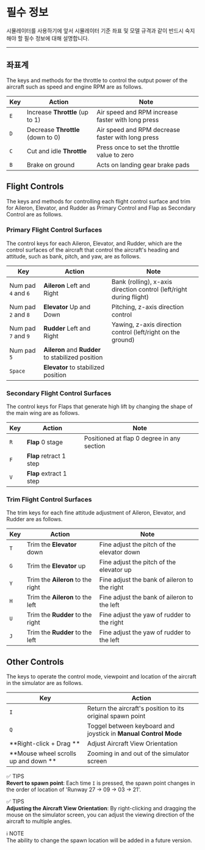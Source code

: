 # 필수 정보
시뮬레이터를 사용하기에 앞서 시뮬레이터 기준 좌표 및 모델 규격과 같이 반드시 숙지해야 할 필수 정보에 대해 설명합니다.

---

## 좌표계
The keys and methods for the throttle to control the output power of the aircraft such as speed and engine RPM are as follows.

| Key | Action | Note |
| ----------------------- | -------------------------------------- | -------------------------------------- |
| `E`            | Increase **Throttle** (up to 1) | Air speed and RPM increase faster with long press |
| `D`            | Decrease **Throttle** (down to 0) | Air speed and RPM decrease faster with long press |
| `C`            | Cut and idle **Throttle** | Press once to set the throttle value to zero |
| `B`            |  Brake on ground | Acts on landing gear brake pads |

 
## Flight Controls
The keys and methods for controlling each flight control surface and trim for Aileron, Elevator, and Rudder as Primary Control and Flap as Secondary Control are as follows.

### Primary Flight Control Surfaces
The control keys for each Aileron, Elevator, and Rudder, which are the control surfaces of the aircraft that control the aircraft's heading and attitude, such as bank, pitch, and yaw, are as follows.


| Key | Action | Note |
| ----------------------- | -------------------------------------- | -------------------------------------- |
| Num pad `4` and `6`            | **Aileron** Left and Right | Bank (rolling), x-axis direction control (left/right during flight)  |
| Num pad `2` and `8`           | **Elevator** Up and Down | Pitching, z-axis direction control |
| Num pad `7` and `9`           | **Rudder** Left and Right | Yawing, z-axis direction control (left/right on the ground) |
| Num pad `5`        | **Aileron** and **Rudder** to stabilized position | |
| `Space`        | **Elevator** to stabilized position | |


### Secondary Flight Control Surfaces
The control keys for Flaps that generate high lift by changing the shape of the main wing are as follows.


| Key | Action | Note |
| ----------------------- | -------------------------------------- | -------------------------------------- |
| `R`            | **Flap** 0 stage | Positioned at flap 0 degree in any section  |
| `F`            | **Flap** retract 1 step |  |
| `V`            | **Flap** extract 1 step |  |


### Trim Flight Control Surfaces
The trim keys for each fine attitude adjustment of Aileron, Elevator, and Rudder are as follows.

| Key | Action | Note |
| ----------------------- | -------------------------------------- | -------------------------------------- |
| `T`            | Trim the **Elevator** down | Fine adjust the pitch of the elevator down |
| `G`            | Trim the **Elevator** up | Fine adjust the pitch of the elevator up | 
| `Y`            | Trim the **Aileron** to the right  | Fine adjust the bank of aileron to the right |
| `H`            | Trim the **Aileron** to the left  | Fine adjust the bank of aileron to the left |
| `U`            | Trim the **Rudder** to the right  | Fine adjust the yaw of rudder to the right |
| `J`            | Trim the **Rudder** to the left  | Fine adjust the yaw of rudder to the left 
 
## Other Controls
The keys to operate the control mode, viewpoint and location of the aircraft in the simulator are as follows.

| Key | Action |
| ----------------------- | -------------------------------------- |
| `I`            | Return the aircraft's position to its original spawn point | |
| `Q`            | Toggel between keyboard and joystick in **Manual Control Mode** |
| **Right-click + Drag ** | Adjust Aircraft View Orientation |
| **Mouse wheel scrolls up and down ** | Zooming in and out of the simulator screen |

<div markdown="span" class="bs-callout bs-callout-success">
✅ <span class = "suc-calloutTitle"> TIPS </span> <br>
<b>Revert to spawn point</b>: Each time <code>I</code> is pressed, the spawn point changes in the order of location of 'Runway 27 → 09 → 03 → 21'.
</div>
<p></p>
<div markdown="span" class="bs-callout bs-callout-success">
✅ <span class = "suc-calloutTitle"> TIPS </span> <br>
<b>Adjusting the Aircraft View Orientation</b>: By right-clicking and dragging the mouse on the simulator screen, you can adjust the viewing direction of the aircraft to multiple angles.
</div>
<p></p>
<div markdown="span" class="bs-callout bs-callout-primary">
ℹ️ <span class = "not-calloutTitle"> NOTE </span> <br>
The ability to change the spawn location will be added in a future version.
</div>

<Br>